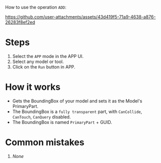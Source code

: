 How to use the operation `ADD`:

https://github.com/user-attachments/assets/43d419f5-71a9-4638-a876-26283f8ef2ed

# Steps
1. Select the `APP` mode in the APP UI. 
2. Select any model or tool.
3. Click on the `Run` button in APP.

# How it works
- Gets the BoundingBox of your model and sets it as the Model's PrimaryPart.
- The BoundingBox is a `fully transparent` part, with `CanCollide`, `CanTouch`, `CanQuery` disabled.
- The BoundingBox is named `PrimaryPart` + GUID.

# Common mistakes
1. *None*
